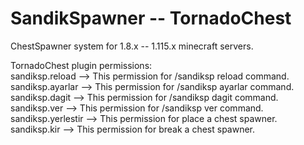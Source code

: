# SandikSpawner -- TornadoChest
ChestSpawner system for 1.8.x -- 1.115.x minecraft servers.

TornadoChest plugin permissions:
</br>sandiksp.reload --> This permission for /sandiksp reload command.
</br>sandiksp.ayarlar --> This permission for /sandiksp ayarlar command.
</br>sandiksp.dagit --> This permission for /sandiksp dagit command.
</br>sandiksp.ver --> This permission for /sandiksp ver command.
</br>sandiksp.yerlestir --> This permission for place a chest spawner.
</br>sandiksp.kir --> This permission for break a chest spawner.
